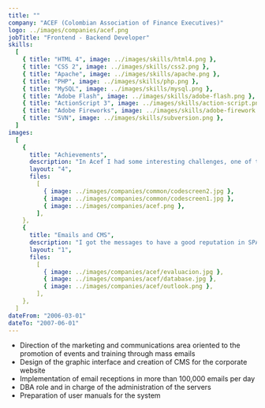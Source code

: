 ```yaml
---
title: ""
company: "ACEF (Colombian Association of Finance Executives)"
logo: ../images/companies/acef.png
jobTitle: "Frontend - Backend Developer"
skills:
  [
    { title: "HTML 4", image: ../images/skills/html4.png },
    { title: "CSS 2", image: ../images/skills/css2.png },
    { title: "Apache", image: ../images/skills/apache.png },
    { title: "PHP", image: ../images/skills/php.png },
    { title: "MySQL", image: ../images/skills/mysql.png },
    { title: "Adobe Flash", image: ../images/skills/adobe-flash.png },
    { title: "ActionScript 3", image: ../images/skills/action-script.png },
    { title: "Adobe Fireworks", image: ../images/skills/adobe-firework.png },
    { title: "SVN", image: ../images/skills/subversion.png },
  ]
images:
  [
    {
      title: "Achievements",
      description: "In Acef I had some interesting challenges, one of them was to get the emails with event information reached the inbox and not the SPAM folder.",
      layout: "4",
      files:
        [
          { image: ../images/companies/common/codescreen2.jpg },
          { image: ../images/companies/common/codescreen1.jpg },
          { image: ../images/companies/acef.png },
        ],
    },
    {
      title: "Emails and CMS",
      description: "I got the messages to have a good reputation in SPAM filters by following the standards and rules allowing the messages to reach the inbox, I also developed a CMS.",
      layout: "1",
      files:
        [
          { image: ../images/companies/acef/evaluacion.jpg },
          { image: ../images/companies/acef/database.jpg },
          { image: ../images/companies/acef/outlook.png },
        ],
    },
  ]
dateFrom: "2006-03-01"
dateTo: "2007-06-01"
---
```


- Direction of the marketing and communications area oriented to the promotion of events and training through mass emails
- Design of the graphic interface and creation of CMS for the corporate website
- Implementation of email receptions in more than 100,000 emails per day
- DBA role and in charge of the administration of the servers
- Preparation of user manuals for the system
